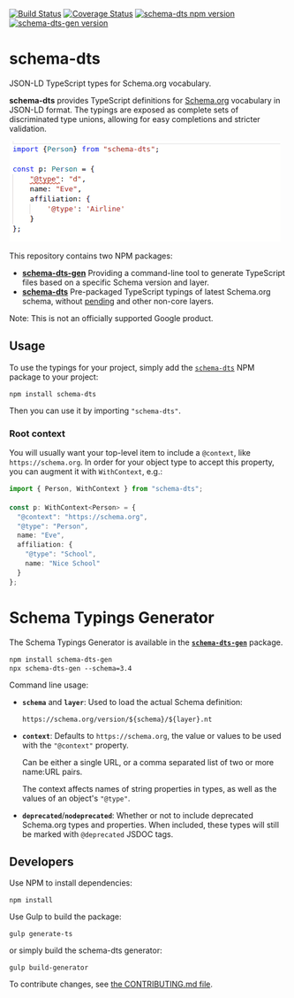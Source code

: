 [![Build Status](https://travis-ci.org/google/schema-dts.svg?branch=master)](https://travis-ci.org/google/schema-dts)
[![Coverage Status](https://coveralls.io/repos/github/google/schema-dts/badge.svg?branch=master)](https://coveralls.io/github/google/schema-dts?branch=master)
[![schema-dts npm version](https://badge.fury.io/js/schema-dts.svg)](https://www.npmjs.com/package/schema-dts)
[![schema-dts-gen version](https://badge.fury.io/js/schema-dts-gen.svg)](https://www.npmjs.com/package/schema-dts-gen)

# schema-dts

JSON-LD TypeScript types for Schema.org vocabulary.

**schema-dts** provides TypeScript definitions for
[Schema.org](https://schema.org/) vocabulary in JSON-LD format. The typings are
exposed as complete sets of discriminated type unions, allowing for easy
completions and stricter validation.

![Example of Code Completion using schema-dts](./example-1.gif)

This repository contains two NPM packages:

- **[schema-dts-gen](https://www.npmjs.com/package/schema-dts-gen)** Providing
  a command-line tool to generate TypeScript files based on a specific Schema
  version and layer.
- **[schema-dts](https://www.npmjs.com/package/schema-dts)** Pre-packaged
  TypeScript typings of latest Schema.org schema, without
  [pending](https://pending.schema.org/) and other non-core layers.

Note: This is not an officially supported Google product.

## Usage

To use the typings for your project, simply add the
[`schema-dts`](https://www.npmjs.com/package/schema-dts) NPM package to your
project:

    npm install schema-dts

Then you can use it by importing `"schema-dts"`.

### Root context

You will usually want your top-level item to include a `@context`, like `https://schema.org`. In order for your object type to accept this property, you can augment it with `WithContext`, e.g.:

```ts
import { Person, WithContext } from "schema-dts";

const p: WithContext<Person> = {
  "@context": "https://schema.org",
  "@type": "Person",
  name: "Eve",
  affiliation: {
    "@type": "School",
    name: "Nice School"
  }
};
```

# Schema Typings Generator

The Schema Typings Generator is available in the
[**`schema-dts-gen`**](https://www.npmjs.com/package/schema-dts-gen) package.

    npm install schema-dts-gen
    npx schema-dts-gen --schema=3.4

Command line usage:

- **`schema`** and **`layer`**: Used to load the actual Schema definition:

      https://schema.org/version/${schema}/${layer}.nt

- **`context`**: Defaults to `https://schema.org`, the value or values to be
  used with the `"@context"` property.

  Can be either a single URL, or a comma separated list of two or more name:URL
  pairs.

  The context affects names of string properties in types, as well as the values
  of an object's `"@type"`.

- **`deprecated`**/**`nodeprecated`**: Whether or not to include deprecated
  Schema.org types and properties. When included, these types will still be
  marked with `@deprecated` JSDOC tags.

## Developers

Use NPM to install dependencies:

    npm install

Use Gulp to build the package:

    gulp generate-ts

or simply build the schema-dts generator:

    gulp build-generator

To contribute changes, see [the CONTRIBUTING.md file](./CONTRIBUTING.md).
